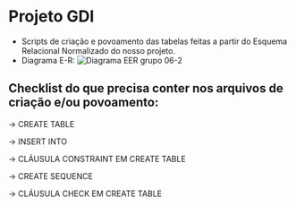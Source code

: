 # Projeto GDI 
- Scripts de criação e povoamento das tabelas feitas a partir do Esquema Relacional Normalizado do nosso projeto.
- Diagrama E-R: 
![Diagrama EER grupo 06-2](https://github.com/user-attachments/assets/4377a6b4-40c6-4db6-b602-06e7f92b8903)


## Checklist do que precisa conter nos arquivos de criação e/ou povoamento:
-> CREATE TABLE 

-> INSERT INTO 

-> CLÁUSULA CONSTRAINT EM CREATE TABLE 

-> CREATE SEQUENCE 

-> CLÁUSULA CHECK EM CREATE TABLE 
